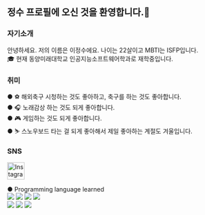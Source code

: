 ### <h2>정수 프로필에 오신 것을 환영합니다.👋</h2>


### 자기소개
안녕하세요. 저의 이름은 이정수에요. 나이는 22살이고 MBTI는 ISFP입니다.<br>
🎓 현재 동양미래대학교 인공지능소프트웨어학과로 재학중입니다.


### 취미
● ⚽ 해외축구 시청하는 것도 좋아하고, 축구를 하는 것도 좋아합니다.<br>
● 🎧 노래감상 하는 것도 되게 좋아합니다.<br>
● 🎮 게임하는 것도 되게 좋아합니다.<br>
● ⛷️ 스노우보드 타는 걸 되게 좋아해서 제일 좋아하는 계절도 겨울입니다.

### SNS
<a href="https://www.instagram.com/lee_jsooo/">
  <img src="https://upload.wikimedia.org/wikipedia/commons/9/95/Instagram_logo_2022.svg" alt="Instagram" width="40" height="40">
</a>

● Programming language learned<br>
<img src="https://img.shields.io/badge/Python-black?style=flat&logo=Python&logoColor=3776AB"/>
<img src="https://img.shields.io/badge/C-black?style=flat&logo=C&logoColor=A8B9CC"/> 
<img src="https://img.shields.io/badge/JavaScript-black?style=flat&logo=JavaScript&logoColor=F7DF1E"/>
<img src="https://img.shields.io/badge/MySQL-black?style=flat&logo=MySQL&logoColor=4479A1"/> <br>
<img src="https://img.shields.io/badge/Eclipse IDE-black?style=flat&logo=Eclipse IDE&logoColor=2C2255"/> 
<img src="https://img.shields.io/badge/Visual Studio Code-black?style=flat&logo=Visual Studio Code&logoColor=007ACC"/>
<img src="https://img.shields.io/badge/Visual Studio-black?style=flat&logo=Visual Studio&logoColor=5C2D91"/>
